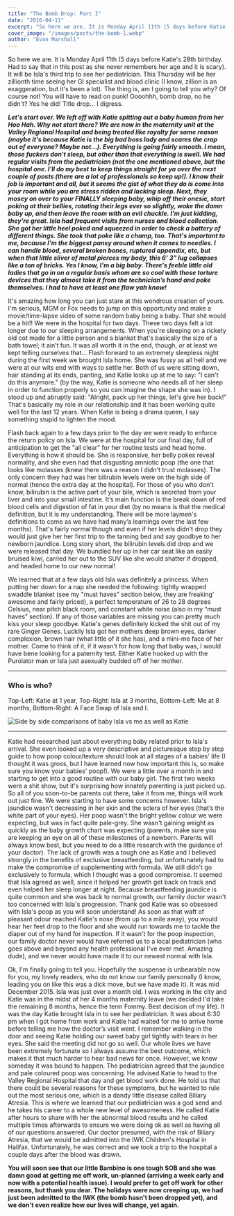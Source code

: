 ```yaml
---
title: "The Bomb Drop: Part I"
date: "2016-04-11"
excerpt: "So here we are. It is Monday April 11th (5 days before Katie's 28th birthday. Had to say that in..."
cover_image: "/images/posts/the-bomb-1.webp"
author: "Evan Marshall"
---
```


So here we are. It is Monday April 11th (5 days before Katie's 28th birthday. Had to say that in this post as she never remembers her age and it is scary). It will be Isla's third trip to see her pediatrician. This Thursday will be her zillionth time seeing her GI specialist and blood clinic (I know, zillion is an exaggeration, but it's been a lot). The thing is, am I going to tell you why? Of course not! You will have to read on punk! Oooohhh, bomb drop, no he didn't? Yes he did! Title drop... I digress.

**_Let's start over. We left off with Katie spitting out a baby human from her Hoo Hah. Why not start there? We are now in the maternity unit at the Valley Regional Hospital and being treated like royalty for some reason (maybe it's because Katie is the big bad boss lady and scares the crap out of everyone? Maybe not...). Everything is going fairly smooth. I mean, those fuckers don't sleep, but other than that everything is swell. We had regular visits from the pediatrician (not the one mentioned above, but the hospital one. I'll do my best to keep things straight for ya over the next couple of posts (there are a lot of professionals so keep up!). I know their job is important and all, but it seems the gist of what they do is come into your room while you are stress ridden and lacking sleep. Next, they mosey on over to your FINALLY sleeping baby, whip off their onesie, start poking at their bellies, rotating their legs ever so slightly, wake the damn baby up, and then leave the room with an evil chuckle. I'm just kidding, they're great. Isla had frequent visits from nurses and blood collection. She got her little heel poked and squeezed in order to check a battery of different things. She took that poke like a champ, too. That's important to me, because I'm the biggest pansy around when it comes to needles. I can handle blood, several broken bones, ruptured appendix, etc, but when that little sliver of metal pierces my body, this 6' 3" lug collapses like a ton of bricks. Yes I know, I'm a big baby. There's feeble little old ladies that go in on a regular basis whom are so cool with those torture devices that they almost take it from the technician’s hand and poke themselves. I had to have at least one flaw yah know!_**

It's amazing how long you can just stare at this wondrous creation of yours. I'm serious, MGM or Fox needs to jump on this opportunity and make a movie/time-lapse video of some random baby being a baby. That shit would be a hit!! We were in the hospital for two days. These two days felt a lot longer due to our sleeping arrangements. When you're sleeping on a rickety old cot made for a little person and a blanket that's basically the size of a bath towel; it ain’t fun. It was all worth it in the end, though, or at least we kept telling ourselves that... Flash forward to an extremely sleepless night during the first week we brought Isla home. She was fussy as all hell and we were at our wits end with ways to settle her. Both of us were sitting down, hair standing at its ends, panting, and Katie looks up at me to say: "I can't do this anymore." (by the way, Katie is someone who needs all of her sleep in order to function properly so you can imagine the shape she was in). I stood up and abruptly said: "Alright, pack up her things, let's give her back!" That's basically my role in our relationship and it has been working quite well for the last 12 years. When Katie is being a drama queen, I say something stupid to lighten the mood.

Flash back again to a few days prior to the day we were ready to enforce the return policy on Isla. We were at the hospital for our final day, full of anticipation to get the "all clear" for her routine tests and head home. Everything is how it should be. She is responsive, her belly pokes reveal normality, and she even had that disgusting amniotic poop (the one that looks like molasses (knew there was a reason I didn't trust molasses). The only concern they had was her bilirubin levels were on the high side of normal (hence the extra day at the hospital). For those of you who don’t know, bilirubin is the active part of your bile, which is secreted from your liver and into your small intestine. It’s main function is the break down of red blood cells and digestion of fat in your diet (by no means is that the medical definition, but it is my understanding. There will be more laymen's definitions to come as we have had many’a learnings over the last few months). That's fairly normal though and even if her levels didn't drop they would just give her her first trip to the tanning bed and say goodbye to her newborn jaundice. Long story short, the bilirubin levels did drop and we were released that day. We bundled her up in her car seat like an easily bruised kiwi, carried her out to the SUV like she would shatter if dropped, and headed home to our new normal!

We learned that at a few days old Isla was definitely a princess. When putting her down for a nap she needed the following: tightly wrapped swaddle blanket (see my "must haves” section below, they are freaking' awesome and fairly priced), a perfect temperature of 26 to 28 degrees Celsius, near pitch black room, and constant white noise (also in my “must haves” section). If any of those variables are missing you can pretty much kiss your sleep goodbye. Katie's genes definitely kicked the shit out of my rare Ginger Genes. Luckily Isla got her mothers deep brown eyes, darker complexion, brown hair (what little of it she has), and a mini-me face of her mother. Come to think of it, if it wasn't for how long that baby was, I would have bene looking for a paternity test. Either Katie hooked up with the Purolator man or Isla just asexually budded off of her mother.

---

### Who is who?

Top-Left: Katie at 1 year, Top-Right: Isla at 3 months, Bottom-Left: Me at 8 months, Bottom-Right: A Face Swap of Isla and I.

![Side by side comparisons of baby Isla vs me as well as Katie](/images/posts/side-by-side.webp)

---

Katie had researched just about everything baby related prior to Isla's arrival. She even looked up a very descriptive and picturesque step by step guide to how poop colour/texture should look at all stages of a babies' life (I thought it was gross, but I have learned now how important this is, so make sure you know your babies' poop!). We were a little over a month in and starting to get into a good routine with our baby girl. The first two weeks were a shit show, but it's surprising how innately parenting is just picked up. So all of you soon-to-be parents out there, take it from me, things will work out just fine. We were starting to have some concerns however. Isla's jaundice wasn't decreasing in her skin and the sclera of her eyes (that’s the white part of your eyes). Her poop wasn't the bright yellow colour we were expecting, but was in fact quite pale-grey. She wasn't gaining weight as quickly as the baby growth chart was expecting (parents, make sure you are keeping an eye on all of these milestones of a newborn. Parents will always know best, but you need to do a little research with the guidance of your doctor). The lack of growth was a tough one as Katie and I believed strongly in the benefits of exclusive breastfeeding, but unfortunately had to make the compromise of supplementing with formula. We still didn't go exclusively to formula, which I thought was a good compromise. It seemed that Isla agreed as well, since it helped her growth get back on track and even helped her sleep longer at night. Because breastfeeding jaundice is quite common and she was back to normal growth, our family doctor wasn't too concerned with Isla's progression. Thank god Katie was so obsessed with Isla's poop as you will soon understand! As soon as that waft of pleasant odour reached Katie's nose (from up to a mile away), you would hear her feet drop to the floor and she would run towards me to tackle the diaper out of my hand for inspection. If it wasn't for the poop inspection, our family doctor never would have referred us to a local pediatrician (who goes above and beyond any health professional I've ever met. Amazing dude), and we never would have made it to our newest normal with Isla.

Ok, I'm finally going to tell you. Hopefully the suspense is unbearable now for you, my lovely readers, who do not know our family personally (I know, leading you on like this was a dick move, but we have made it). It was mid December 2015. Isla was just over a month old. I was working in the city and Katie was in the midst of her 4 months maternity leave (we decided I'd take the remaining 8 months, hence the term Fommy. Best decision of my life). It was the day Katie brought Isla in to see her pediatrician. It was about 6:30 pm when I got home from work and Katie had waited for me to arrive home before telling me how the doctor’s visit went. I remember walking in the door and seeing Katie holding our sweet baby girl tightly with tears in her eyes. She said the meeting did not go so well. Our whole lives we have been extremely fortunate so I always assume the best outcome, which makes it that much harder to hear bad news for once. However, we knew someday it was bound to happen. The pediatrician agreed that the jaundice and pale coloured poop was concerning. He advised Katie to head to the Valley Regional Hospital that day and get blood work done. He told us that there could be several reasons for these symptoms, but he wanted to rule out the most serious one, which is a dandy little disease called Biliary Atresia. This is where we learned that our pediatrician was a god send and he takes his career to a whole new level of awesomeness. He called Katie after hours to share with her the abnormal blood results and he called multiple times afterwards to ensure we were doing ok as well as having all of our questions answered. Our doctor presumed, with the risk of Biliary Atresia, that we would be admitted into the IWK Children's Hospital in Halifax. Unfortunately, he was correct and we took a trip to the hospital a couple days after the blood was drawn.

**You will soon see that our little Bambino is one tough SOB and she was damn good at getting me off work, un-planned (arriving a week early and now with a potential health issue). I would prefer to get off work for other reasons, but thank you dear. The holidays were now creeping up, we had just been admitted to the IWK (the bomb hasn't been dropped yet), and we don't even realize how our lives will change, yet again.**
